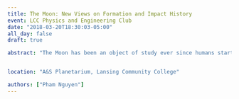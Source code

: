 ```yaml
---
title: The Moon: New Views on Formation and Impact History
event: LCC Physics and Engineering Club
date: "2018-03-20T18:30:03-05:00"
all_day: false
draft: true

abstract: "The Moon has been an object of study ever since humans started to observe the sky. Recent decades have seen a revolution in our understanding of the Moon starting with the advent of the Apollo missions. Recovered lunar meteorites and orbital missions have also added to this growing body of knowledge. Despite this wealth of information, many aspects of the Moon’s history remain elusive. In this talk I will discuss new findings that are reshaping our understanding of the formation and impact history of our closest cosmic neighbor."


location: "A&S Planetarium, Lansing Community College"

authors: ["Pham Nguyen"]
---
```

